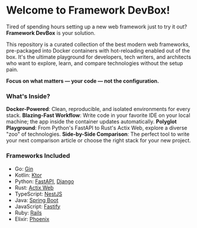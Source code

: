 # Welcome to Framework DevBox!

Tired of spending hours setting up a new web framework just to try it out? **Framework DevBox** is your solution.

This repository is a curated collection of the best modern web frameworks, pre-packaged into Docker containers with hot-reloading enabled out of the box. It's the ultimate playground for developers, tech writers, and architects who want to explore, learn, and compare technologies without the setup pain.

**Focus on what matters — your code — not the configuration.**

### What's Inside?

**Docker-Powered**: Clean, reproducible, and isolated environments for every stack.
**Blazing-Fast Workflow**: Write code in your favorite IDE on your local machine; the app inside the container updates automatically.
**Polyglot Playground**: From Python's FastAPI to Rust's Actix Web, explore a diverse "zoo" of technologies.
**Side-by-Side Comparison**: The perfect tool to write your next comparison article or choose the right stack for your new project.

### Frameworks Included

- Go: [Gin](https://github.com/gin-gonic/gin)
- Kotlin: [Ktor](https://github.com/ktorio/ktor)
- Python: [FastAPI](https://github.com/fastapi/fastapi), [Django](https://github.com/django/django)
- Rust: [Actix Web](https://github.com/actix/actix-web)
- TypeScript: [NestJS](https://github.com/nestjs/nest)
- Java: [Spring Boot](https://github.com/spring-projects/spring-boot)
- JavaScript: [Fastify](https://github.com/fastify/fastify)
- Ruby: [Rails](https://github.com/rails/rails)
- Elixir: [Phoenix](https://github.com/phoenixframework/phoenix)
